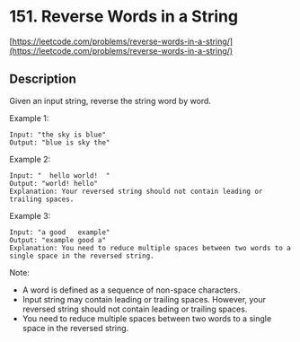 # 151. Reverse Words in a String

[https://leetcode.com/problems/reverse-words-in-a-string/](https://leetcode.com/problems/reverse-words-in-a-string/)

## Description

Given an input string, reverse the string word by word.

Example 1:

    Input: "the sky is blue"
    Output: "blue is sky the"

Example 2:

    Input: "  hello world!  "
    Output: "world! hello"
    Explanation: Your reversed string should not contain leading or trailing spaces.

Example 3:

    Input: "a good   example"
    Output: "example good a"
    Explanation: You need to reduce multiple spaces between two words to a single space in the reversed string.

Note:

* A word is defined as a sequence of non-space characters.
* Input string may contain leading or trailing spaces. However, your reversed string should not contain leading or trailing spaces.
* You need to reduce multiple spaces between two words to a single space in the reversed string.
